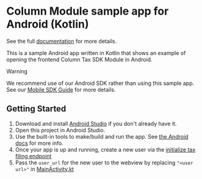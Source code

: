 # Column Module sample app for Android (Kotlin)

See the full [documentation](https://docs.columntax.com) for more details.

This is a sample Android app written in Kotlin that shows an example of opening
the frontend Column Tax SDK Module in Android.

> [!WARNING]
> We recommend use of our Android SDK rather than using this sample app. See our [Mobile SDK Guide](https://docs.columntax.com/reference/mobile-sdk-guide) for more details.

## Getting Started

1. Download and install [Android Studio](https://developer.android.com/studio)
if you don't already have it.
1. Open this project in Android Studio.
1. Use the built-in tools to make/build and run the app. See
[the Android docs](https://developer.android.com/studio/run) for more info.
1. Once your app is up and running, create a new user via the [initialize tax filing endpoint](https://docs.columntax.com/reference/express-initialize-tax-filing)
1. Pass the `user_url` for the new user to the webview by replacing `"<user url>"` in [MainActivity.kt](https://github.com/column-tax/column-android-sample/blob/main/app/src/main/java/com/example/column/MainActivity.kt#L21)
